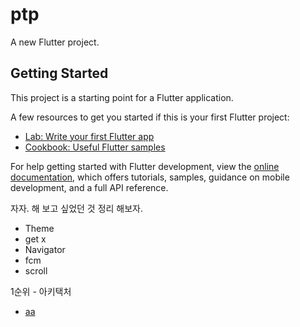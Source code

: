 # ptp

A new Flutter project.

## Getting Started

This project is a starting point for a Flutter application.

A few resources to get you started if this is your first Flutter project:

- [Lab: Write your first Flutter app](https://docs.flutter.dev/get-started/codelab)
- [Cookbook: Useful Flutter samples](https://docs.flutter.dev/cookbook)

For help getting started with Flutter development, view the
[online documentation](https://docs.flutter.dev/), which offers tutorials,
samples, guidance on mobile development, and a full API reference.


자자. 해 보고 싶었던 것 정리 해보자.

- Theme
- get x
- Navigator
- fcm
- scroll

1순위 - 아키택처
- [aa](https://engineering.linecorp.com/ko/blog/flutter-architecture-getx-bloc-provider)



